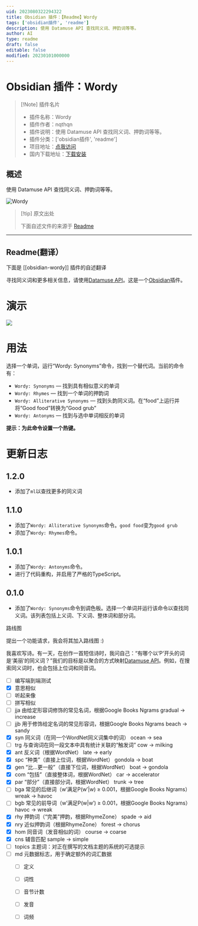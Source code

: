 ```yaml
---
uid: 2023080322294322
title: Obsidian 插件：【Readme】Wordy
tags: ['obsidian插件', 'readme']
description: 使用 Datamuse API 查找同义词、押韵词等等。
author: AI
type: readme
draft: false
editable: false
modified: 20230101000000
---
```


# Obsidian 插件：Wordy

> [!Note] 插件名片
> - 插件名称：Wordy
> - 插件作者：nqthqn
> - 插件说明：使用 Datamuse API 查找同义词、押韵词等等。
> - 插件分类：['obsidian插件', 'readme']
> - 项目地址：[点我访问](https://github.com/nqthqn/obsidian-wordy)
> - 国内下载地址：[下载安装](https://pkmer.cn/products/plugin/pluginMarket/?obsidian-wordy)

## 概述

使用 Datamuse API 查找同义词、押韵词等等。

![Wordy](https://cdn.pkmer.cn/covers/obsidian-wordy.gif!pkmer)

> [!tip] 原文出处
> 
>下面自述文件的来源于 [Readme](https://ghproxy.net/https://raw.githubusercontent.com/nqthqn/obsidian-wordy/master/README.md)
> 

---

## Readme(翻译）

下面是 [[obsidian-wordy]] 插件的自述翻译


寻找同义词和更多相关信息，请使用[Datamuse API](https://www.datamuse.com/api/)。这是一个[Obsidian](https://obsidian.md/)插件。

# 演示

![](demo.gif)

# 用法
选择一个单词，运行“Wordy: Synonyms”命令，找到一个替代词。当前的命令有：

- `Wordy: Synonyms` — 找到具有相似意义的单词
- `Wordy: Rhymes` — 找到一个单词的押韵词
- `Wordy: Alliterative Synonyms` — 找到头韵同义词。在“food”上运行并将“Good food”转换为“Good grub”
- `Wordy: Antonyms` — 找到与选中单词相反的单词

**提示：为此命令设置一个热键。**

# 更新日志

## 1.2.0
- 添加了`ml`以查找更多的同义词

## 1.1.0
- 添加了`Wordy: Alliterative Synonyms`命令。`good food`变为`good grub`
- 添加了`Wordy: Rhymes`命令。

## 1.0.1
- 添加了`Wordy: Antonyms`命令。
- 进行了代码重构，并启用了严格的TypeScript。

## 0.1.0
- 添加了`Wordy: Synonyms`命令到调色板。选择一个单词并运行该命令以查找同义词。该列表包括上义词、下义词、整体词和部分词。

路线图

提出一个功能请求，我会将其加入路线图 :)

我喜欢写诗。有一天，在创作一首短信诗时，我问自己：“有哪个以‘P’开头的词是‘美丽’的同义词？”我们的目标是以聚合的方式映射[Datamuse API](https://www.datamuse.com/api/)。例如，在搜索同义词时，也会包括上位词和同音词。
- [ ] 编写端到端测试
- [x] 意思相似
- [ ] 听起来像
- [ ] 拼写相似
- [ ] jja	由给定形容词修饰的常见名词，根据Google Books Ngrams	gradual → increase
- [ ] jjb	用于修饰给定名词的常见形容词，根据Google Books Ngrams	beach → sandy
- [x] syn	同义词（在同一个WordNet同义词集中的词）	ocean → sea
- [ ] trg	与查询词在同一段文本中具有统计关联的“触发词”	cow → milking
- [x] ant	反义词（根据WordNet）	late → early
- [x] spc	“种类”（直接上位词，根据WordNet）	gondola → boat
- [x] gen	“比…更一般”（直接下位词，根据WordNet）	boat → gondola
- [x] com	“包括”（直接整体词，根据WordNet）	car → accelerator
- [x] par	“部分”（直接部分词，根据WordNet）	trunk → tree
- [ ] bga	常见的后继词（w′满足P(w′|w) ≥ 0.001，根据Google Books Ngrams）	wreak → havoc
- [ ] bgb	常见的前导词（w′满足P(w|w′) ≥ 0.001，根据Google Books Ngrams）	havoc → wreak
- [x] rhy	押韵词（“完美”押韵，根据RhymeZone）	spade → aid
- [x] nry	近似押韵词（根据RhymeZone）	forest → chorus
- [x] hom	同音词（发音相似的词）	course → coarse
- [x] cns	辅音匹配	sample → simple
- [ ] topics	主题词：对正在撰写的文档主题的系统的可选提示
- [ ] md	元数据标志，用于确定额外的词汇数据
	- [ ] 定义
	- [ ] 词性
	- [ ] 音节计数
	- [ ] 发音
	- [ ] 词频



